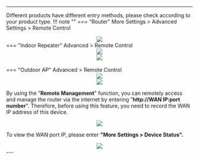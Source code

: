 
---
Different products have different entry methods, please check according to your product type.
!!! note ""
	=== "Router"
		More Settings > Advanced Settings > Remote Control
		<div style="text-align: center;">
			<img class="boxshadow" src="/images/remoteadd.png">
		</div>
	=== "Indoor Repeater"
		Advanced > Remote Control
		<div style="text-align: center;">
			<img class="boxshadow" src="/images/wireless007.png">
		</div>
		<div style="text-align: center;">
			<img class="boxshadow" src="/images/remote001.png">
		</div>			
	=== "Outdoor AP"
		Advanced > Remote Control
		<div style="text-align: center;">
			<img class="boxshadow" src="/images/wireless007.png">
		</div>
		<div style="text-align: center;">
			<img class="boxshadow" src="/images/remote001.png">
		</div>	

<p class="text">
By using the "<b>Remote Management</b>" function, you can remotely access and manage the router via the internet by entering "<b>http://WAN IP:port number</b>". Therefore, before using this feature, you need to record the WAN IP address of this device.
</p>
<div style="text-align: center;">
    <img class="boxshadow" src="/images/remote.png">
</div>

To view the WAN port IP, please enter __"More Settings > Device Status".__

<div style="text-align: center;">
    <img class="boxshadow" src="/images/port009.png">
</div>
---